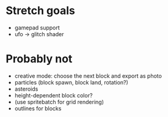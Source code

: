 # Stretch goals
* gamepad support
* ufo -> glitch shader

# Probably not
* creative mode: choose the next block and export as photo
* particles (block spawn, block land, rotation?)
* asteroids
* height-dependent block color?
* (use spritebatch for grid rendering)
* outlines for blocks
